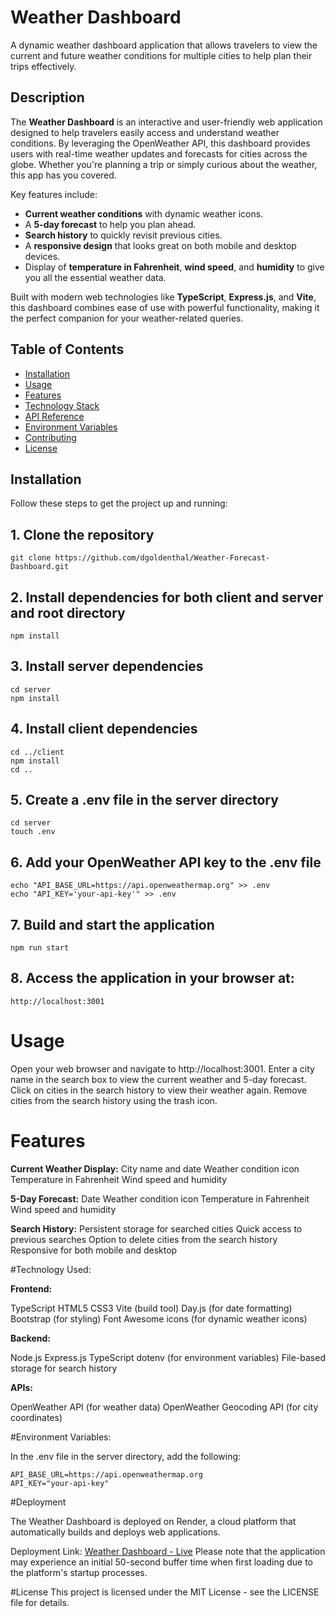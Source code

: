 # Weather Dashboard

A dynamic weather dashboard application that allows travelers to view the current and future weather conditions for multiple cities to help plan their trips effectively.

## Description

The **Weather Dashboard** is an interactive and user-friendly web application designed to help travelers easily access and understand weather conditions. By leveraging the OpenWeather API, this dashboard provides users with real-time weather updates and forecasts for cities across the globe. Whether you're planning a trip or simply curious about the weather, this app has you covered.

Key features include:
- **Current weather conditions** with dynamic weather icons.
- A **5-day forecast** to help you plan ahead.
- **Search history** to quickly revisit previous cities.
- A **responsive design** that looks great on both mobile and desktop devices.
- Display of **temperature in Fahrenheit**, **wind speed**, and **humidity** to give you all the essential weather data.

Built with modern web technologies like **TypeScript**, **Express.js**, and **Vite**, this dashboard combines ease of use with powerful functionality, making it the perfect companion for your weather-related queries.

## Table of Contents
- [Installation](#installation)
- [Usage](#usage)
- [Features](#features)
- [Technology Stack](#technology-stack)
- [API Reference](#api-reference)
- [Environment Variables](#environment-variables)
- [Contributing](#contributing)
- [License](#license)

## Installation

Follow these steps to get the project up and running:


## 1. Clone the repository
```
git clone https://github.com/dgoldenthal/Weather-Forecast-Dashboard.git
```
## 2. Install dependencies for both client and server and root directory
```
npm install 
```
## 3. Install server dependencies
```
cd server
npm install
```
## 4. Install client dependencies
```
cd ../client
npm install
cd ..
```
## 5. Create a .env file in the server directory
```
cd server
touch .env
```
## 6. Add your OpenWeather API key to the .env file
```
echo "API_BASE_URL=https://api.openweathermap.org" >> .env
echo "API_KEY='your-api-key'" >> .env
```
## 7. Build and start the application
```
npm run start
```
## 8. Access the application in your browser at:
```
http://localhost:3001
```

# Usage

Open your web browser and navigate to http://localhost:3001.
Enter a city name in the search box to view the current weather and 5-day forecast.
Click on cities in the search history to view their weather again.
Remove cities from the search history using the trash icon.

# Features
**Current Weather Display:**
City name and date
Weather condition icon
Temperature in Fahrenheit
Wind speed and humidity

**5-Day Forecast:**
Date
Weather condition icon
Temperature in Fahrenheit
Wind speed and humidity

**Search History:**
Persistent storage for searched cities
Quick access to previous searches
Option to delete cities from the search history
Responsive for both mobile and desktop

#Technology Used: 

**Frontend:**

TypeScript
HTML5
CSS3
Vite (build tool)
Day.js (for date formatting)
Bootstrap (for styling)
Font Awesome icons (for dynamic weather icons)

**Backend:**

Node.js
Express.js
TypeScript
dotenv (for environment variables)
File-based storage for search history

**APIs:**

OpenWeather API (for weather data)
OpenWeather Geocoding API (for city coordinates)

#Environment Variables:

In the .env file in the server directory, add the following:
```
API_BASE_URL=https://api.openweathermap.org
API_KEY="your-api-key"
```

#Deployment

The Weather Dashboard is deployed on Render, a cloud platform that automatically builds and deploys web applications.

Deployment Link: [Weather Dashboard - Live](https://weather-forecast-dashboard-mr3d.onrender.com)
Please note that the application may experience an initial 50-second buffer time when first loading due to the platform's startup processes.

#License
This project is licensed under the MIT License - see the LICENSE file for details.


